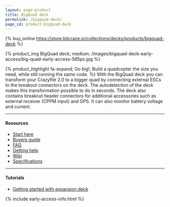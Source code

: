 ```yaml
---
layout: page-product
title: BigQuad deck
permalink: /bigquad-deck/
page_id: product-bigquad-deck
---
```


{% buy_online https://store.bitcraze.io/collections/decks/products/bigquad-deck %}

{% product_img BigQuad deck; medium;
/images/bigquad-deck-early-access/big-quad-early-access-585px.jpg
%}

{% product_highlight
fa-expand;
Go big!;
Build a quadcopter the size you need, while still running the same code.
%}
With the BigQuad deck you can transform your Crazyflie 2.0 to a bigger quad by connecting external ESCs to the breakout connectors on the deck. The autodetection of the deck makes this transformation possible to do in seconds. The deck also contains breakout header connectors for additional accessories such as external receiver (CPPM input) and GPS. It can also monitor battery voltage and current.

---

#### Resources

- [Start here](/start/)
- [Buyers guide](/crazyflie-2-0-buyers-guide/)
- [FAQ](/frequently-asked-questions-Crazyflie-2.0/)
- [Getting help](/getting-help/)
- [Wiki](https://wiki.bitcraze.io/projects:crazyflie2:expansionboards:bigquad)
- [Specifications](https://store.bitcraze.io/collections/decks/products/bigquad-deck)

---

#### Tutorials

- [Getting started with expansion deck](/getting-started-with-expansion-decks/)


{% include early-access-info.html %}
